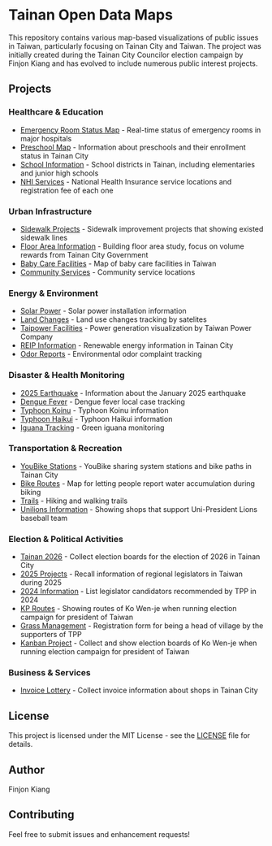 # Tainan Open Data Maps

This repository contains various map-based visualizations of public issues in Taiwan, particularly focusing on Tainan City and Taiwan. The project was initially created during the Tainan City Councilor election campaign by Finjon Kiang and has evolved to include numerous public interest projects.

## Projects

### Healthcare & Education
- [Emergency Room Status Map](https://tainan.olc.tw/p/er/) - Real-time status of emergency rooms in major hospitals
- [Preschool Map](https://tainan.olc.tw/p/preschool/) - Information about preschools and their enrollment status in Tainan City
- [School Information](https://tainan.olc.tw/p/school/) - School districts in Tainan, including elementaries and junior high schools
- [NHI Services](https://tainan.olc.tw/p/nhi/) - National Health Insurance service locations and registration fee of each one

### Urban Infrastructure
- [Sidewalk Projects](https://tainan.olc.tw/p/sidewalk/) - Sidewalk improvement projects that showing existed sidewalk lines
- [Floor Area Information](https://tainan.olc.tw/p/floor_area/) - Building floor area study, focus on volume rewards from Tainan City Government
- [Baby Care Facilities](https://tainan.olc.tw/p/babycare/) - Map of baby care facilities in Taiwan
- [Community Services](https://tainan.olc.tw/p/community/) - Community service locations

### Energy & Environment
- [Solar Power](https://tainan.olc.tw/p/solar/) - Solar power installation information
- [Land Changes](https://tainan.olc.tw/p/landchg/) - Land use changes tracking by satelites
- [Taipower Facilities](https://tainan.olc.tw/p/taipower/) - Power generation visualization by Taiwan Power Company
- [REIP Information](https://tainan.olc.tw/p/reip/) - Renewable energy information in Tainan City
- [Odor Reports](https://tainan.olc.tw/p/odor/) - Environmental odor complaint tracking

### Disaster & Health Monitoring
- [2025 Earthquake](https://tainan.olc.tw/p/earthquake0121/) - Information about the January 2025 earthquake
- [Dengue Fever](https://tainan.olc.tw/p/dengue/) - Dengue fever local case tracking
- [Typhoon Koinu](https://tainan.olc.tw/p/krathon/) - Typhoon Koinu information
- [Typhoon Haikui](https://tainan.olc.tw/p/gaemi/) - Typhoon Haikui information
- [Iguana Tracking](https://tainan.olc.tw/p/iguana/) - Green iguana monitoring

### Transportation & Recreation
- [YouBike Stations](https://tainan.olc.tw/p/youbike/) - YouBike sharing system stations and bike paths in Tainan City
- [Bike Routes](https://tainan.olc.tw/p/bike/) - Map for letting people report water accumulation during biking
- [Trails](https://tainan.olc.tw/p/trails/) - Hiking and walking trails
- [Unilions Information](https://tainan.olc.tw/p/unilions/) - Showing shops that support Uni-President Lions baseball team

### Election & Political Activities
- [Tainan 2026](https://tainan.olc.tw/p/tainan2026/) - Collect election boards for the election of 2026 in Tainan City
- [2025 Projects](https://tainan.olc.tw/p/2025/) - Recall information of regional legislators in Taiwan during 2025
- [2024 Information](https://tainan.olc.tw/p/2024/) - List legislator candidators recommended by TPP in 2024
- [KP Routes](https://tainan.olc.tw/p/kp_routes/) - Showing routes of Ko Wen-je when running election campaign for president of Taiwan
- [Grass Management](https://tainan.olc.tw/p/grass/) - Registration form for being a head of village by the supporters of TPP
- [Kanban Project](https://tainan.olc.tw/p/kanban/) - Collect and show election boards of Ko Wen-je when running election campaign for president of Taiwan

### Business & Services
- [Invoice Lottery](https://tainan.olc.tw/p/invoice/) - Collect invoice information about shops in Tainan City

## License

This project is licensed under the MIT License - see the [LICENSE](LICENSE) file for details.

## Author

Finjon Kiang

## Contributing

Feel free to submit issues and enhancement requests! 